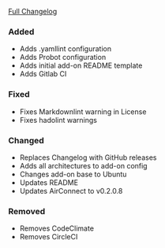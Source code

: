 [Full Changelog][changelog]

### Added

- Adds .yamllint configuration
- Adds Probot configuration
- Adds initial add-on README template
- Adds Gitlab CI

### Fixed

- Fixes Markdownlint warning in License
- Fixes hadolint warnings

### Changed

- Replaces Changelog with GitHub releases
- Adds all architectures to add-on config
- Changes add-on base to Ubuntu
- Updates README
- Updates AirConnect to v0.2.0.8

### Removed

- Removes CodeClimate
- Removes CircleCI

[changelog]: https://github.com/hassio-addons/addon-airsonos/compare/v0.3.1...v0.4.0